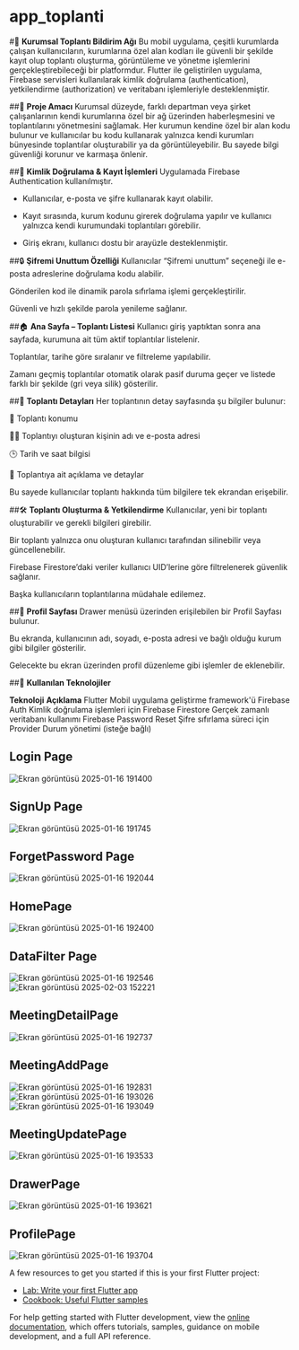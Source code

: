 # app_toplanti
#📅 **Kurumsal Toplantı Bildirim Ağı**
Bu mobil uygulama, çeşitli kurumlarda çalışan kullanıcıların, kurumlarına özel alan kodları ile güvenli bir şekilde kayıt olup toplantı oluşturma, görüntüleme ve yönetme işlemlerini gerçekleştirebileceği bir platformdur. Flutter ile geliştirilen uygulama, Firebase servisleri kullanılarak kimlik doğrulama (authentication), yetkilendirme (authorization) ve veritabanı işlemleriyle desteklenmiştir.

##🎯 **Proje Amacı**
Kurumsal düzeyde, farklı departman veya şirket çalışanlarının kendi kurumlarına özel bir ağ üzerinden haberleşmesini ve toplantılarını yönetmesini sağlamak.
Her kurumun kendine özel bir alan kodu bulunur ve kullanıcılar bu kodu kullanarak yalnızca kendi kurumları bünyesinde toplantılar oluşturabilir ya da görüntüleyebilir. Bu sayede bilgi güvenliği korunur ve karmaşa önlenir.

##🔑 **Kimlik Doğrulama & Kayıt İşlemleri**
Uygulamada Firebase Authentication kullanılmıştır.

- Kullanıcılar, e-posta ve şifre kullanarak kayıt olabilir.

- Kayıt sırasında, kurum kodunu girerek doğrulama yapılır ve kullanıcı yalnızca kendi kurumundaki toplantıları görebilir.

- Giriş ekranı, kullanıcı dostu bir arayüzle desteklenmiştir.

##🔒 **Şifremi Unuttum Özelliği**
Kullanıcılar “Şifremi unuttum” seçeneği ile e-posta adreslerine doğrulama kodu alabilir.

Gönderilen kod ile dinamik parola sıfırlama işlemi gerçekleştirilir.

Güvenli ve hızlı şekilde parola yenileme sağlanır.

##🏠 **Ana Sayfa – Toplantı Listesi**
Kullanıcı giriş yaptıktan sonra ana sayfada, kurumuna ait tüm aktif toplantılar listelenir.

Toplantılar, tarihe göre sıralanır ve filtreleme yapılabilir.

Zamanı geçmiş toplantılar otomatik olarak pasif duruma geçer ve listede farklı bir şekilde (gri veya silik) gösterilir.

##🧾 **Toplantı Detayları**
Her toplantının detay sayfasında şu bilgiler bulunur:

📍 Toplantı konumu

🧑‍💼 Toplantıyı oluşturan kişinin adı ve e-posta adresi

🕒 Tarih ve saat bilgisi

📝 Toplantıya ait açıklama ve detaylar

Bu sayede kullanıcılar toplantı hakkında tüm bilgilere tek ekrandan erişebilir.

##🛠️ **Toplantı Oluşturma & Yetkilendirme**
Kullanıcılar, yeni bir toplantı oluşturabilir ve gerekli bilgileri girebilir.

Bir toplantı yalnızca onu oluşturan kullanıcı tarafından silinebilir veya güncellenebilir.

Firebase Firestore’daki veriler kullanıcı UID’lerine göre filtrelenerek güvenlik sağlanır.

Başka kullanıcıların toplantılarına müdahale edilemez.

##👤 **Profil Sayfası**
Drawer menüsü üzerinden erişilebilen bir Profil Sayfası bulunur.

Bu ekranda, kullanıcının adı, soyadı, e-posta adresi ve bağlı olduğu kurum gibi bilgiler gösterilir.

Gelecekte bu ekran üzerinden profil düzenleme gibi işlemler de eklenebilir.

##🧰 **Kullanılan Teknolojiler**

**Teknoloji**                         	**Açıklama**
Flutter	                                  Mobil uygulama geliştirme framework'ü
Firebase Auth	                            Kimlik doğrulama işlemleri için
Firebase Firestore	                      Gerçek zamanlı veritabanı kullanımı
Firebase Password Reset	                  Şifre sıfırlama süreci için
Provider	                                Durum yönetimi (isteğe bağlı)


## Login Page
![Ekran görüntüsü 2025-01-16 191400](https://github.com/user-attachments/assets/008d0015-1cae-4356-bfa7-009d95566070)

## SignUp Page
![Ekran görüntüsü 2025-01-16 191745](https://github.com/user-attachments/assets/1b6fda64-ef0a-45a7-aae3-a9515f100df3)

## ForgetPassword Page
![Ekran görüntüsü 2025-01-16 192044](https://github.com/user-attachments/assets/dcc108ba-8f92-4f60-a55c-41d74f0efba6)

## HomePage
![Ekran görüntüsü 2025-01-16 192400](https://github.com/user-attachments/assets/6a099095-a9e4-40bc-8c19-bd5702c14c7f)

## DataFilter Page
![Ekran görüntüsü 2025-01-16 192546](https://github.com/user-attachments/assets/bcaecd4d-be45-4462-8ba0-2dacb7296556)
![Ekran görüntüsü 2025-02-03 152221](https://github.com/user-attachments/assets/9dd7e52a-050a-4d7b-8194-cdbcb6af5531)

## MeetingDetailPage
![Ekran görüntüsü 2025-01-16 192737](https://github.com/user-attachments/assets/9d284956-f019-4a67-9a00-90b48a1a233f)

## MeetingAddPage
![Ekran görüntüsü 2025-01-16 192831](https://github.com/user-attachments/assets/5b032d28-d904-4429-8497-084d3b2b5745)
![Ekran görüntüsü 2025-01-16 193026](https://github.com/user-attachments/assets/b8ecd022-0abe-4ba0-9a8d-3f530377f35d)
![Ekran görüntüsü 2025-01-16 193049](https://github.com/user-attachments/assets/ca54d03f-3feb-46bb-bdc3-529bddae2bcc)

## MeetingUpdatePage
![Ekran görüntüsü 2025-01-16 193533](https://github.com/user-attachments/assets/11704d5e-eb5e-4296-80d5-64175b8f8544)

## DrawerPage
![Ekran görüntüsü 2025-01-16 193621](https://github.com/user-attachments/assets/e01b5cee-273b-4d26-b3f1-fe0e2c887473)

## ProfilePage
![Ekran görüntüsü 2025-01-16 193704](https://github.com/user-attachments/assets/7c490151-bd2d-4243-9124-65f23d750f4a)







A few resources to get you started if this is your first Flutter project:

- [Lab: Write your first Flutter app](https://docs.flutter.dev/get-started/codelab)
- [Cookbook: Useful Flutter samples](https://docs.flutter.dev/cookbook)

For help getting started with Flutter development, view the
[online documentation](https://docs.flutter.dev/), which offers tutorials,
samples, guidance on mobile development, and a full API reference.
